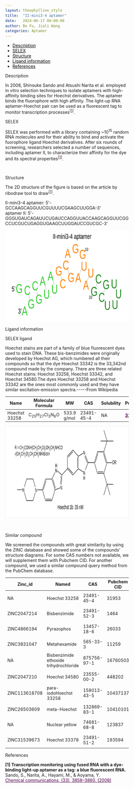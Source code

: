 ```yaml
---
layout: theophylline_style
title:  "II-mini3-4 aptamer"
date:   2024-06-17 00:00:00
author: Bo Fu, Jiali Wang
categories: Aptamer
---
```

<html>



<div class="side-nav">
<ul>
    <div class="side-nav-item"><li><a href="#description" style="color: #000000;">Description</a></li></div>
    <div class="side-nav-item"><li><a href="#SELEX" style="color: #000000;">SELEX</a></li></div>
    <div class="side-nav-item"><li><a href="#Structure" style="color: #000000;">Structure</a></li></div>
    <div class="side-nav-item"><li><a href="#ligand-recognition" style="color: #000000;">Ligand information</a></li></div>
    <div class="side-nav-item"><li><a href="#references" style="color: #000000;">References</a></li></div>
    </ul>
</div>



<p class="header_box" id="description">Description</p>
<font>In 2008, Shinsuke Sando and Atsushi Narita et al. employed in vitro selection techniques to isolate aptamers with high-affinity binding sites for Hoechst derivatives. The aptamer binds the fluorophore with high affinity. The light-up RNA aptamer-Hoechst pair can be used as a fluorescent tag to monitor transcription processes<sup>[<a href="#ref1" style="color:#520049">1</a>]</sup>.<br></font>


<p class="header_box" id="SELEX">SELEX</p>
<p>SELEX was performed with a library containing ~10<sup>15</sup> random RNA molecules and for their ability to bind and activate the fuorophore ligand Hoechst derivatives. After six rounds of screening, researchers selected a number of sequences, including aptamer II, to characterize their affinity for the dye and its spectral properties<sup>[<a href="#ref1" style="color:#520049">1</a>]</sup>.<p>
<br>


<p class="header_box" id="Structure">Structure</p>
<font>The 2D structure of the figure is based on the article by ribodraw tool to draw<sup>[<a href="#ref1" style="color:#520049">1</a>]</sup>.<br></font>
<font><p>II-mini3-4 aptamer: 5'-GCCAAGCAGGUUCGUUUUCGAAGCUUGGA-3'<br>aptamer II: 5'-GGGUGAUCAGAUUCUGAUCCAGGUUACCAAGCAGGUUCGGCCUCGUCUGAGGUGAAGCUUGGAUCCGUCGC-3'</p>
<img src="/images/2D/Hoechst33258_aptamer_2D.svg" alt="drawing" style="width:800px;height:300px;display:block;margin:0 auto;border-radius:0;" class="img-responsive">
<div style="display: flex; justify-content: center;"></div>


<font ><p class="header_box" id="ligand-recognition">Ligand information</p></font>  

<p class="blowheader_box">SELEX ligand</p>
<font>Hoechst stains are part of a family of blue fluorescent dyes used to stain DNA. These bis-benzimides were originally developed by Hoechst AG, which numbered all their compounds so that the dye Hoechst 33342 is the 33,342nd compound made by the company. There are three related Hoechst stains: Hoechst 33258, Hoechst 33342, and Hoechst 34580.The dyes Hoechst 33258 and Hoechst 33342 are the ones most commonly used and they have similar excitation-emission spectra.-----From Wikipedia</font>
<br>
<table class="table table-bordered" style="table-layout:fixed;width:auto;margin-left:auto;margin-right:auto;" >
  <thead>
      <tr>
        <th onclick="sortTable(0)">Name</th>
        <th onclick="sortTable(1)">Molecular Formula</th>
        <th onclick="sortTable(2)">MW</th>
        <th onclick="sortTable(3)">CAS</th>
        <th onclick="sortTable(4)">Solubility</th>
        <th onclick="sortTable(5)">PubChem</th>
        <th onclick="sortTable(6)">Drug ID</th>
      </tr>
  </thead>
    <tbody>
      <tr>
        <td name="td0">Hoechst 33258</td>
        <td name="td1">C<sub>25</sub>H<sub>27</sub>Cl<sub>3</sub>N<sub>6</sub>O</td>
        <td name="td2">533.9 g/mol</td>
        <td name="td3">23491-45-4</td>
        <td name="td4">NA</td>
        <td name="td5"><a href="https://pubchem.ncbi.nlm.nih.gov/compound/31953" target="_blank" style="color:#520049"><b>31953</b></a></td>
        <td name="td6">NA</td>
      </tr>
	  </tbody>
  </table>
<div style="display: flex; justify-content: center;"></div>
<img src="/images/SELEX_ligand/Hoechst33258_aptamer_SELEX_ligand.svg" alt="drawing" style="width:1000px;height:300px;border:solid 1px #efefef;display:block;margin:0 auto;border-radius:0;" class="img-responsive">
<br>
<!--div style="display: flex; justify-content: center;"></div>
<table class="table table-bordered" style="table-layout:fixed;width:auto;margin-left:auto;margin-right:auto;" >
  <thead>
      <tr>
        <th onclick="sortTable(1)">Sequence</th>
        <th onclick="sortTable(2)">Ligand</th>
        <th onclick="sortTable(3)">Affinity</th>
      </tr>
  </thead>
    <tbody>
      <tr>
        <td name="td1">5'-GCCAAGCAGGUUCGUUUUCGAAGCUUGGA-3'</td>
        <td name="td2">Hoechst 33258</td>
        <td name="td3">NA</td>
      </tr>
	  </tbody>
  </table-->
<br>



<p class="blowheader_box">Similar compound</p>                    
<font><p>We screened the compounds with great similarity by using the ZINC database and showed some of the compounds' structure diagrams. For some CAS numbers not available, we will supplement them with Pubchem CID. For another compound, we used a similar compound query method from the PubChem database.</p></font>
<table class="table table-bordered" style="table-layout:fixed;width:auto;margin-left:auto;margin-right:auto;">
      <thead>
      <tr>
        <th onclick="sortTable(0)">Zinc_id</th>
        <th onclick="sortTable(1)">Named</th>
        <th onclick="sortTable(2)">CAS</th>
        <th onclick="sortTable(3)">Pubchem CID</th>
        <th onclick="sortTable(4)">Structure</th>
      </tr>
      </thead>
    <tbody>
      <tr>
        <td name="td0">NA</td>
        <td name="td1">Hoechst 33258</td>
        <td name="td2">23491-45-4</td>
        <td name="td3">31953</td>
        <td name="td4"><img src="/images/Similar_compound/Hoechst33258_Simi_compound1.svg" alt="drawing" style="width:500px"  px="" /></td>
      </tr>
      <tr>
        <td name="td0">ZINC2047214</td>
        <td name="td1">Bisbenzimide</td>
        <td name="td2">23491-52-3</td>
        <td name="td3">1464</td>
        <td name="td4"><img src="/images/Similar_compound/Hoechst33258_Simi_compound2.svg" alt="drawing" style="width:500px"  px="" /></td>
      </tr>
      <tr>
        <td name="td0">ZINC4866194</td>
        <td name="td1">Pyrazophos</td>
        <td name="td2">13457-18-6</td>
        <td name="td3">26033</td>
        <td name="td4"><img src="/images/Similar_compound/Hoechst33258_Simi_compound3.svg" alt="drawing" style="width:500px"  px="" /></td>
      </tr>
      <tr>
        <td name="td0">ZINC3831047</td>
        <td name="td1">Metahexamide</td>
        <td name="td2">565-33-3</td>
        <td name="td3">11259</td>
        <td name="td4"><img src="/images/Similar_compound/Hoechst33258_Simi_compound4.svg" alt="drawing" style="width:500px"  px="" /></td>
      </tr>
      <tr>
        <td name="td0">NA</td>
        <td name="td1">Bisbenzimide ethoxide trihydrochloride</td>
        <td name="td2">875756-97-1</td>
        <td name="td3">16760503</td>
        <td name="td4"><img src="/images/Similar_compound/Hoechst33258_Simi_compound5.svg" alt="drawing" style="width:500px"  px="" /></td>
      </tr>
      <tr>
        <td name="td0">ZINC2047210</td>
        <td name="td1">Hoechst 34580</td>
        <td name="td2">23555-00-2</td>
        <td name="td3">448202</td>
        <td name="td4"><img src="/images/Similar_compound/Hoechst33258_Simi_compound6.svg" alt="drawing" style="width:500px"  px="" /></td>
      </tr>
      <tr>
        <td name="td0">ZINC113618708</td>
        <td name="td1">para-iodoHoechst 33258</td>
        <td name="td2">158013-43-5</td>
        <td name="td3">10437137</td>
        <td name="td4"><img src="/images/Similar_compound/Hoechst33258_Simi_compound7.svg" alt="drawing" style="width:500px"  px="" /></td>
      </tr>
      <tr>
        <td name="td0">ZINC26503609</td>
        <td name="td1">meta-Hoechst</td>
        <td name="td2">132869-83-1</td>
        <td name="td3">10410101</td>
        <td name="td4"><img src="/images/Similar_compound/Hoechst33258_Simi_compound8.svg" alt="drawing" style="width:500px"  px="" /></td>
      </tr>
      <tr>
        <td name="td0">NA</td>
        <td name="td1">Nuclear yellow</td>
        <td name="td2">74681-68-8</td>
        <td name="td3">123837</td>
        <td name="td4"><img src="/images/Similar_compound/Hoechst33258_Simi_compound9.svg" alt="drawing" style="width:500px"  px="" /></td>
      </tr>
      <tr>
        <td name="td0">ZINC31539673</td>
        <td name="td1">Hoechst 33378</td>
        <td name="td2">23491-51-2</td>
        <td name="td3">193594</td>
        <td name="td4"><img src="/images/Similar_compound/Hoechst33258_Simi_compound10.svg" alt="drawing" style="width:500px"  px="" /></td>
      </tr>
    </tbody>
  </table>
                 
<p class="header_box" id="references">References</p>
                
<a id="ref1"></a><font><strong>[1] Transcription monitoring using fused RNA with a dye-binding light-up aptamer as a tag: a blue fluorescent RNA.</strong></font><br />
Sando, S., Narita, A., Hayami, M., & Aoyama, Y.<br />
<a href="https://pubmed.ncbi.nlm.nih.gov/18726014/" target="_blank" style="color:#520049">Chemical communications, (33), 3858–3860. (2008)</a>
<br/>


<html lang="en">
    <head>
      <meta charset="utf-8" />
      <meta name="viewport" content="width=device-width, user-scalable=no, minimum-scale=1.0, maximum-scale=1.0">
      <meta http-equiv="X-UA-Compatible" content="IE=edge">
      <!-- Molstar CSS & JS -->
      <link rel="stylesheet" type="text/css" href="https://www.ebi.ac.uk/pdbe/pdb-component-library/css/pdbe-molstar-1.2.1.css">
      <script src="/js/mol/ro_pdbe-molstar-plugin-1.2.1.js"></script>
        <style>
          * {
              margin: 0;
              padding: 0;
              box-sizing: border-box;
          }
          .msp-plugin ::-webkit-scrollbar-thumb {
              background-color: #474748  !important;
          }
          .msp-plugin .msp-layout-standard {
              border: 1px solid #efefef;
          }
          .viewerSection1 {
            padding-top: 0px;
          }
          .controlsSection1 {
            width: 300px;
              display: flex;
              float:left;
              padding: 0px 0 0 0;
              height:25px;
            }
            .controlBox1 {
              border: 0px solid lightgray;
              padding: 0px;
              margin-bottom: 0px;
            }
          #myViewer1{
            float:left;
            width:500px;
            height: 500px;
            position:relative;
          }
        </style>
    </head>
    <script>
      var viewerInstance1 = new PDBeMolstarPlugin();
      var options1 = {
        customData:{
        url:'/pdbfiles/1RAW-3D.pdb',
        format: 'pdb'},
        expanded: false,
        hideControls: true,
        bgColor: {r:255, g:255, b:255},
        }
      var viewerContainer1 = document.getElementById('myViewer1');
      viewerInstance1.render(viewerContainer1, options1);
  window.addEventListener('load', function() {
    var colorSelectionButton1 = document.querySelector('.controlsSection1 button');
    colorSelectionButton1.click();
  });
    </script>
    </html>